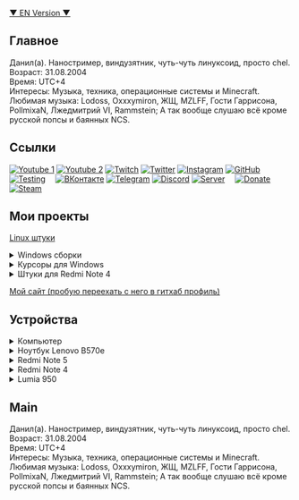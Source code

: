 [▼ EN Version ▼](g.co)  

## Главное
Данил(а). Наностример, виндузятник, чуть-чуть линуксоид, просто chel.  
Возраст: 31.08.2004  
Время: UTC+4  
Интересы: Музыка, техника, операционные системы и Minecraft.  
Любимая музыка: Lodoss, Oxxxymiron, ЖЩ, MZLFF, Гости Гаррисона, PollmixaN, Лжедмитрий VI, Rammstein; А так вообще слушаю всё кроме русской попсы и баянных NCS.

## Ссылки
[![Youtube 1](https://img.shields.io/badge/Youtube%201-F61C0D?style=plastic&link=https://www.youtube.com/@dsys1100)](https://www.youtube.com/@dsys1100)
[![Youtube 2](https://img.shields.io/badge/Youtube%202-F61C0D?style=plastic&link=https://www.youtube.com/@dsys1100_testing)](https://www.youtube.com/@dsys1100_testing)
[![Twitch](https://img.shields.io/badge/Twitch-6441A4?style=plastic&link=https://www.twitch.tv/dsys1100)](https://www.twitch.tv/dsys1100)
[![Twitter](https://img.shields.io/badge/Twitter-1D9BF0?style=plastic&link=https://twitter.com/dsys1100)](https://twitter.com/dsys1100)
[![Instagram](https://img.shields.io/badge/Instagram-FBBB65?style=plastic&link=https://instagram.com/username_dsys1100)](https://instagram.com/username_dsys1100)
[![GitHub](https://img.shields.io/badge/GitHub-black?style=plastic&link=https://github.com/dsys1100)](https://github.com/dsys1100)
[![Testing](https://img.shields.io/badge/Testing-black?style=plastic&link=https://github.com/dsys1100testing)](https://github.com/dsys1100testing) 
[![ВКонтакте](https://img.shields.io/badge/%D0%92%D0%9A%D0%BE%D0%BD%D1%82%D0%B0%D0%BA%D1%82%D0%B5-0077FF?style=plastic&link=https://vk.com/dsys1100)](https://vk.com/dsys1100)
[![Telegram](https://img.shields.io/badge/Telegram-2399D6?style=plastic&link=https://t.me/dsys1100)](https://t.me/dsys1100)
[![Discord](https://img.shields.io/badge/Discord-5865F2?style=plastic&link=https://discord.com/users/690945624740462613)](https://discord.com/users/690945624740462613)
[![Server](https://img.shields.io/badge/Server-5865F2?style=plastic&link=https://discord.gg/DbFpfdvEcG)](https://discord.gg/DbFpfdvEcG) 
[![Donate](https://img.shields.io/badge/Donate-F58D07?style=plastic&link=https://donationalerts.com/r/dsys1100)](https://donationalerts.com/r/dsys1100)
[![Steam](https://img.shields.io/badge/Steam-0E1C31?style=plastic&link=https://steamcommunity.com/id/dsys1100/)](https://steamcommunity.com/id/dsys1100/)

## Мои проекты
[Linux штуки](https://github.com/dsys1100/stuff)

<details><summary>Windows сборки</summary>
  
   [Minimal PE10 x64 19041.572](https://mega.nz/folder/IGA1xAaJ#A9TXDs919Dc-7YH3EbH-gA)  
   [W11 Pro 22H2 22621.1344 Lite](https://mega.nz/folder/0LAWEBaB#a51NzSRH38tE1bp0mrOo4g)  
   [W11 Pro RTM 22k1641 Lite](https://mega.nz/folder/VW5CHSxZ#nR3W960r1Xe2MXPdK7Z1Ag)  
   [W10 x64 LTSC 19044.1288 Lite](https://mega.nz/folder/YCZw1JSa#5Ym3TphFSz1qtHfNTqrsPQ)  
   [W8.1 x64 EmbIndPro Lite](https://mega.nz/folder/tDgmwB7T#m1sUrcKpOvaxwwEbeDHAaw)  
   Старые  
   [W11 Pro 21996 Lite (EN ONLY)](https://mega.nz/folder/ULZRXbQY#Vq_OIUUUBbruX4xJePqLoA)  
   [W10 x64 LTSB Micro (My)](https://mega.nz/folder/Mf4TQKjD#AGJ0uY1WPxipcU3NWhzWIg)  
   [W10 x64 LTSB Micro (Flibustier&My)](https://mega.nz/folder/ce4jTTAC#NfnpuEXMRLSBJsY4V-mc8w)  
   [W8.0 x64 Pro 9200 MD](https://mega.nz/folder/lX5XXTBI#jgTIU1yXsoC_jN81Xkr3xg)  
   [W8.0 x64 Pro 8400 MD](https://mega.nz/folder/lPI0wLZB#Kr7BUvzQ6_F8PZYr_JYCtg)  
</details>

<details><summary>Курсоры для Windows</summary>

   [Инверсивный курсор - точка с прозрачным центром](https://mega.nz/folder/4Wo2AYwa#s06QNNjdczf9ZUFNhotMFw)
</details>

<details><summary>Штуки для Redmi Note 4</summary>

   [Баг в шторке (иконки дока снизу)](https://disk.yandex.ru/i/vqVfpyv3qu4XjQ)  
   [Список без бага, Android 12](https://4pda.to/forum/index.php?act=findpost&pid=115649997&anchor=Spoil-115649997-2)  
   [Мой репак MIUI12.5_A10_el13_port](https://mega.nz/folder/AWADDDBR#bB8kRleWTGq_TPiZR2tjXw)
</details>

[Мой сайт (пробую переехать с него в гитхаб профиль)](https://dsys1100.github.io/index.html)

## Устройства
<details><summary>Компьютер</summary>

   AeroCool ECO-450W  
   Gigabyte H410M H V3  
   Intel Core i3-10100F BOX  
   MSI NVIDIA GeForce GTX 1050 Ti  
   KingSpec 16GB DDR4 3200 MHz  
   SSD KingSpec 256GB  
   HDD 2.5" WD 1TB  
   PowerCase Alisio Micro X4B  
</details>

<details><summary>Ноутбук Lenovo B570e</summary>

   Intel Core i3-2350M  
   Intel HD Graphics 3000  
   Nanya 4GB DDR3 1333MHz  
   Samsung 2GB DDR3L 1600MHz  
   SSD Apacer 256GB  
   HDD Seagate 320GB  
</details>

<details><summary>Redmi Note 5</summary>

   4/64,  
  Pixel Experience 12.1, my repack  
</details>

<details><summary>Redmi Note 4</summary>

   3/32, Snapdragon  
  PostmarketOS, KDE-Desktop  
  Pixel Experience 12.1, my repack  
  MIUI12.5a10_el13_dsys1100repack  
</details>

<details><summary>Lumia 950</summary>

   3/32  
  Win 10 Desktop, my repack  
</details>

## Main
Данил(а). Наностример, виндузятник, чуть-чуть линуксоид, просто chel.  
Возраст: 31.08.2004  
Время: UTC+4  
Интересы: Музыка, техника, операционные системы и Minecraft.  
Любимая музыка: Lodoss, Oxxxymiron, ЖЩ, MZLFF, Гости Гаррисона, PollmixaN, Лжедмитрий VI, Rammstein; А так вообще слушаю всё кроме русской попсы и баянных NCS.
